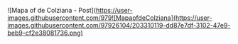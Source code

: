 ![Mapa of de Colziana - Post](https://user-images.githubusercontent.com/979![MapaofdeColziana](https://user-images.githubusercontent.com/97926104/203310119-dd87e7df-3102-47e9-beb9-cf2e38081736.png)
